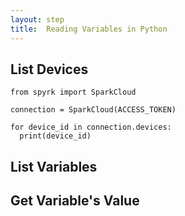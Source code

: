 ```yaml
---
layout: step
title:  Reading Variables in Python
---
```


## List Devices

    from spyrk import SparkCloud

    connection = SparkCloud(ACCESS_TOKEN)

    for device_id in connection.devices:
      print(device_id)

## List Variables

## Get Variable's Value
